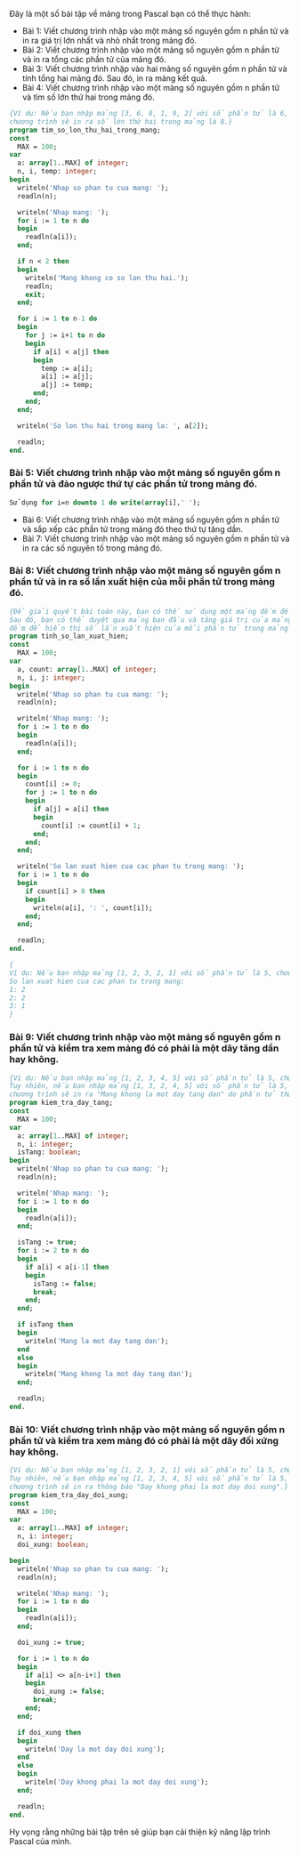 Đây là một số bài tập về mảng trong Pascal bạn có thể thực hành:

- Bài 1: Viết chương trình nhập vào một mảng số nguyên gồm n phần tử và in ra giá trị lớn nhất và nhỏ nhất trong mảng đó.
- Bài 2: Viết chương trình nhập vào một mảng số nguyên gồm n phần tử và in ra tổng các phần tử của mảng đó.
- Bài 3: Viết chương trình nhập vào hai mảng số nguyên gồm n phần tử và tính tổng hai mảng đó. Sau đó, in ra mảng kết quả.
- Bài 4: Viết chương trình nhập vào một mảng số nguyên gồm n phần tử và tìm số lớn thứ hai trong mảng đó.
```pascal
{Ví dụ: Nếu bạn nhập mảng [3, 6, 8, 1, 9, 2] với số phần tử là 6,
chương trình sẽ in ra số lớn thứ hai trong mảng là 8.}
program tim_so_lon_thu_hai_trong_mang;
const
  MAX = 100;
var
  a: array[1..MAX] of integer;
  n, i, temp: integer;
begin
  writeln('Nhap so phan tu cua mang: ');
  readln(n);

  writeln('Nhap mang: ');
  for i := 1 to n do
  begin
    readln(a[i]);
  end;

  if n < 2 then
  begin
    writeln('Mang khong co so lon thu hai.');
    readln;
    exit;
  end;

  for i := 1 to n-1 do
  begin
    for j := i+1 to n do
    begin
      if a[i] < a[j] then
      begin
        temp := a[i];
        a[i] := a[j];
        a[j] := temp;
      end;
    end;
  end;

  writeln('So lon thu hai trong mang la: ', a[2]);

  readln;
end.
```
### Bài 5: Viết chương trình nhập vào một mảng số nguyên gồm n phần tử và đảo ngược thứ tự các phần tử trong mảng đó.
```pascal
Sử dụng for i=n downto 1 do write(array[i],' ');
```
- Bài 6: Viết chương trình nhập vào một mảng số nguyên gồm n phần tử và sắp xếp các phần tử trong mảng đó theo thứ tự tăng dần.
- Bài 7: Viết chương trình nhập vào một mảng số nguyên gồm n phần tử và in ra các số nguyên tố trong mảng đó.

### Bài 8: Viết chương trình nhập vào một mảng số nguyên gồm n phần tử và in ra số lần xuất hiện của mỗi phần tử trong mảng đó.
```pascal
{Để giải quyết bài toán này, bạn có thể sử dụng một mảng đếm để lưu trữ số lần xuất hiện của mỗi phần tử trong mảng ban đầu. 
Sau đó, bạn có thể duyệt qua mảng ban đầu và tăng giá trị của mảng đếm tương ứng với phần tử hiện tại. Cuối cùng, in ra mảng 
đếm để hiển thị số lần xuất hiện của mỗi phần tử trong mảng ban đầu. Dưới đây là đoạn code minh họa cho phương pháp này:}
program tinh_so_lan_xuat_hien;
const
  MAX = 100;
var
  a, count: array[1..MAX] of integer;
  n, i, j: integer;
begin
  writeln('Nhap so phan tu cua mang: ');
  readln(n);

  writeln('Nhap mang: ');
  for i := 1 to n do
  begin
    readln(a[i]);
  end;

  for i := 1 to n do
  begin
    count[i] := 0;
    for j := 1 to n do
    begin
      if a[j] = a[i] then
      begin
        count[i] := count[i] + 1;
      end;
    end;
  end;

  writeln('So lan xuat hien cua cac phan tu trong mang: ');
  for i := 1 to n do
  begin
    if count[i] > 0 then
    begin
      writeln(a[i], ': ', count[i]);
    end;
  end;

  readln;
end.

{
Ví dụ: Nếu bạn nhập mảng [1, 2, 3, 2, 1] với số phần tử là 5, chương trình sẽ in ra:
So lan xuat hien cua cac phan tu trong mang: 
1: 2
2: 2
3: 1
}
```

### Bài 9: Viết chương trình nhập vào một mảng số nguyên gồm n phần tử và kiểm tra xem mảng đó có phải là một dãy tăng dần hay không.
```pascal
{Ví dụ: Nếu bạn nhập mảng [1, 2, 3, 4, 5] với số phần tử là 5, chương trình sẽ in ra "Mang la mot day tang dan".
Tuy nhiên, nếu bạn nhập mảng [1, 3, 2, 4, 5] với số phần tử là 5, 
chương trình sẽ in ra "Mang khong la mot day tang dan" do phần tử thứ ba không lớn hơn phần tử thứ hai.}
program kiem_tra_day_tang;
const
  MAX = 100;
var
  a: array[1..MAX] of integer;
  n, i: integer;
  isTang: boolean;
begin
  writeln('Nhap so phan tu cua mang: ');
  readln(n);

  writeln('Nhap mang: ');
  for i := 1 to n do
  begin
    readln(a[i]);
  end;

  isTang := true;
  for i := 2 to n do
  begin
    if a[i] < a[i-1] then
    begin
      isTang := false;
      break;
    end;
  end;

  if isTang then
  begin
    writeln('Mang la mot day tang dan');
  end
  else
  begin
    writeln('Mang khong la mot day tang dan');
  end;

  readln;
end.
```

### Bài 10: Viết chương trình nhập vào một mảng số nguyên gồm n phần tử và kiểm tra xem mảng đó có phải là một dãy đối xứng hay không.
```pascal
{Ví dụ: Nếu bạn nhập mảng [1, 2, 3, 2, 1] với số phần tử là 5, chương trình sẽ in ra thông báo "Day la mot day doi xung". 
Tuy nhiên, nếu bạn nhập mảng [1, 2, 3, 4, 5] với số phần tử là 5, 
chương trình sẽ in ra thông báo "Day khong phai la mot day doi xung".}
program kiem_tra_day_doi_xung;
const
  MAX = 100;
var
  a: array[1..MAX] of integer;
  n, i: integer;
  doi_xung: boolean;

begin
  writeln('Nhap so phan tu cua mang: ');
  readln(n);

  writeln('Nhap mang: ');
  for i := 1 to n do
  begin
    readln(a[i]);
  end;

  doi_xung := true;

  for i := 1 to n do
  begin
    if a[i] <> a[n-i+1] then
    begin
      doi_xung := false;
      break;
    end;
  end;

  if doi_xung then
  begin
    writeln('Day la mot day doi xung');
  end
  else
  begin
    writeln('Day khong phai la mot day doi xung');
  end;

  readln;
end.
```

Hy vọng rằng những bài tập trên sẽ giúp bạn cải thiện kỹ năng lập trình Pascal của mình.
